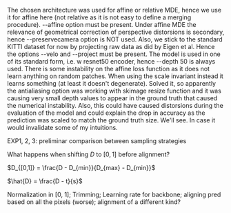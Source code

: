 The chosen architecture was used for affine or relative MDE,
hence we use it for affine here (not relative as it is not easy to define a merging procedure).
--affine option must be present.
Under affine MDE the relevance of geometrical correction of perspective distorsions is secondary,
hence --preservecamera option is NOT used.
Also, we stick to the standard KITTI dataset for now by projecting raw data as did by Eigen et al.
Hence the options --velo and --project must be present.
The model is used in one of its standard form, i.e. w resnet50 encoder, hence --depth 50 is always used.
There is some instability on the affine loss function as it does not learn anything on random patches.
When using the scale invariant instead it learns something (at least it doesn't degenerate).
Solved it, so apparently the antialiasing option was working with skimage resize function and
it was causing very small depth values to appear in the ground truth that caused the numerical instability.
Also, this could have caused distorsions during the evaluation of the model and could explain the drop in accuracy as the prediction was scaled to match the ground truth size.
We'll see.
In case it would invalidate some of my intuitions.


EXP1, 2, 3:
preliminar comparison between sampling strategies


What happens when shifting $D$ to $[0, 1]$ before alignment?

$D_{[0,1]} = \frac{D - D_{min}}{D_{max} - D_{min}}$

$\hat{D} = \frac{D - t}{s}$


Normalization in [0, 1]; Trimming; Learning rate for backbone; aligning pred based on all the pixels (worse);
alignment of a different kind?
